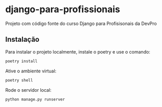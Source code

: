# django-para-profissionais
Projeto com código fonte do curso Django para Profisisonais da DevPro

## Instalação

Para instalar o projeto localmente, instale o poetry e use o comando: 

```bash
poetry install
```

Ative o ambiente virtual:

```bash
poetry shell
```

Rode o servidor local:

```bash
python manage.py runserver
```
